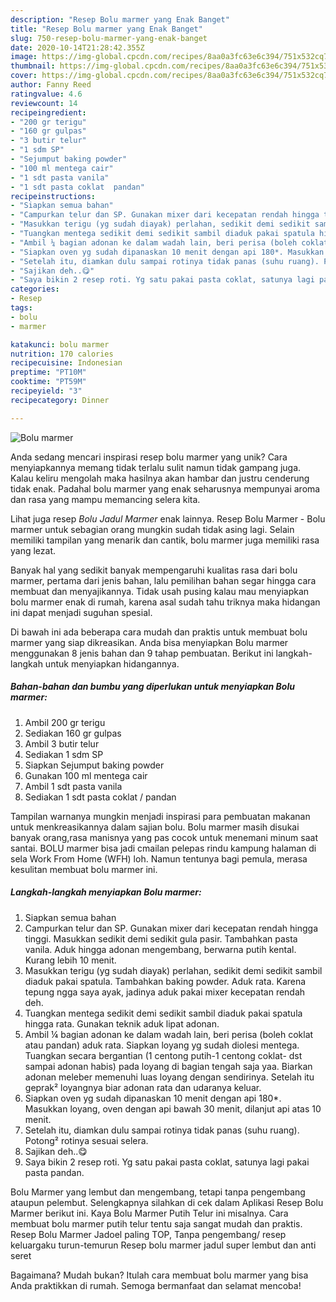 ```yaml
---
description: "Resep Bolu marmer yang Enak Banget"
title: "Resep Bolu marmer yang Enak Banget"
slug: 750-resep-bolu-marmer-yang-enak-banget
date: 2020-10-14T21:28:42.355Z
image: https://img-global.cpcdn.com/recipes/8aa0a3fc63e6c394/751x532cq70/bolu-marmer-foto-resep-utama.jpg
thumbnail: https://img-global.cpcdn.com/recipes/8aa0a3fc63e6c394/751x532cq70/bolu-marmer-foto-resep-utama.jpg
cover: https://img-global.cpcdn.com/recipes/8aa0a3fc63e6c394/751x532cq70/bolu-marmer-foto-resep-utama.jpg
author: Fanny Reed
ratingvalue: 4.6
reviewcount: 14
recipeingredient:
- "200 gr terigu"
- "160 gr gulpas"
- "3 butir telur"
- "1 sdm SP"
- "Sejumput baking powder"
- "100 ml mentega cair"
- "1 sdt pasta vanila"
- "1 sdt pasta coklat  pandan"
recipeinstructions:
- "Siapkan semua bahan"
- "Campurkan telur dan SP. Gunakan mixer dari kecepatan rendah hingga tinggi. Masukkan sedikit demi sedikit gula pasir. Tambahkan pasta vanila. Aduk hingga adonan mengembang, berwarna putih kental. Kurang lebih 10 menit."
- "Masukkan terigu (yg sudah diayak) perlahan, sedikit demi sedikit sambil diaduk pakai spatula. Tambahkan baking powder. Aduk rata. Karena tepung ngga saya ayak, jadinya aduk pakai mixer kecepatan rendah deh."
- "Tuangkan mentega sedikit demi sedikit sambil diaduk pakai spatula hingga rata. Gunakan teknik aduk lipat adonan."
- "Ambil ¼ bagian adonan ke dalam wadah lain, beri perisa (boleh coklat atau pandan) aduk rata. Siapkan loyang yg sudah diolesi mentega. Tuangkan secara bergantian (1 centong putih-1 centong coklat- dst sampai adonan habis) pada loyang di bagian tengah saja yaa. Biarkan adonan meleber memenuhi luas loyang dengan sendirinya. Setelah itu geprak² loyangnya biar adonan rata dan udaranya keluar."
- "Siapkan oven yg sudah dipanaskan 10 menit dengan api 180*. Masukkan loyang, oven dengan api bawah 30 menit, dilanjut api atas 10 menit."
- "Setelah itu, diamkan dulu sampai rotinya tidak panas (suhu ruang). Potong² rotinya sesuai selera."
- "Sajikan deh..😋"
- "Saya bikin 2 resep roti. Yg satu pakai pasta coklat, satunya lagi pakai pasta pandan."
categories:
- Resep
tags:
- bolu
- marmer

katakunci: bolu marmer 
nutrition: 170 calories
recipecuisine: Indonesian
preptime: "PT10M"
cooktime: "PT59M"
recipeyield: "3"
recipecategory: Dinner

---
```



![Bolu marmer](https://img-global.cpcdn.com/recipes/8aa0a3fc63e6c394/751x532cq70/bolu-marmer-foto-resep-utama.jpg)

Anda sedang mencari inspirasi resep bolu marmer yang unik? Cara menyiapkannya memang tidak terlalu sulit namun tidak gampang juga. Kalau keliru mengolah maka hasilnya akan hambar dan justru cenderung tidak enak. Padahal bolu marmer yang enak seharusnya mempunyai aroma dan rasa yang mampu memancing selera kita.

Lihat juga resep *Bolu Jadul Marmer* enak lainnya. Resep Bolu Marmer - Bolu marmer untuk sebagian orang mungkin sudah tidak asing lagi. Selain memiliki tampilan yang menarik dan cantik, bolu marmer juga memiliki rasa yang lezat.

Banyak hal yang sedikit banyak mempengaruhi kualitas rasa dari bolu marmer, pertama dari jenis bahan, lalu pemilihan bahan segar hingga cara membuat dan menyajikannya. Tidak usah pusing kalau mau menyiapkan bolu marmer enak di rumah, karena asal sudah tahu triknya maka hidangan ini dapat menjadi suguhan spesial.


Di bawah ini ada beberapa cara mudah dan praktis untuk membuat bolu marmer yang siap dikreasikan. Anda bisa menyiapkan Bolu marmer menggunakan 8 jenis bahan dan 9 tahap pembuatan. Berikut ini langkah-langkah untuk menyiapkan hidangannya.

<!--inarticleads1-->

##### Bahan-bahan dan bumbu yang diperlukan untuk menyiapkan Bolu marmer:

1. Ambil 200 gr terigu
1. Sediakan 160 gr gulpas
1. Ambil 3 butir telur
1. Sediakan 1 sdm SP
1. Siapkan Sejumput baking powder
1. Gunakan 100 ml mentega cair
1. Ambil 1 sdt pasta vanila
1. Sediakan 1 sdt pasta coklat / pandan


Tampilan warnanya mungkin menjadi inspirasi para pembuatan makanan untuk menkreasikannya dalam sajian bolu. Bolu marmer masih disukai banyak orang,rasa manisnya yang pas cocok untuk menemani minum saat santai. BOLU marmer bisa jadi cmailan pelepas rindu kampung halaman di sela Work From Home (WFH) loh. Namun tentunya bagi pemula, merasa kesulitan membuat bolu marmer ini. 

<!--inarticleads2-->

##### Langkah-langkah menyiapkan Bolu marmer:

1. Siapkan semua bahan
1. Campurkan telur dan SP. Gunakan mixer dari kecepatan rendah hingga tinggi. Masukkan sedikit demi sedikit gula pasir. Tambahkan pasta vanila. Aduk hingga adonan mengembang, berwarna putih kental. Kurang lebih 10 menit.
1. Masukkan terigu (yg sudah diayak) perlahan, sedikit demi sedikit sambil diaduk pakai spatula. Tambahkan baking powder. Aduk rata. Karena tepung ngga saya ayak, jadinya aduk pakai mixer kecepatan rendah deh.
1. Tuangkan mentega sedikit demi sedikit sambil diaduk pakai spatula hingga rata. Gunakan teknik aduk lipat adonan.
1. Ambil ¼ bagian adonan ke dalam wadah lain, beri perisa (boleh coklat atau pandan) aduk rata. Siapkan loyang yg sudah diolesi mentega. Tuangkan secara bergantian (1 centong putih-1 centong coklat- dst sampai adonan habis) pada loyang di bagian tengah saja yaa. Biarkan adonan meleber memenuhi luas loyang dengan sendirinya. Setelah itu geprak² loyangnya biar adonan rata dan udaranya keluar.
1. Siapkan oven yg sudah dipanaskan 10 menit dengan api 180*. Masukkan loyang, oven dengan api bawah 30 menit, dilanjut api atas 10 menit.
1. Setelah itu, diamkan dulu sampai rotinya tidak panas (suhu ruang). Potong² rotinya sesuai selera.
1. Sajikan deh..😋
1. Saya bikin 2 resep roti. Yg satu pakai pasta coklat, satunya lagi pakai pasta pandan.


Bolu Marmer yang lembut dan mengembang, tetapi tanpa pengembang ataupun pelembut. Selengkapnya silahkan di cek dalam Aplikasi Resep Bolu Marmer berikut ini. Kaya Bolu Marmer Putih Telur ini misalnya. Cara membuat bolu marmer putih telur tentu saja sangat mudah dan praktis. Resep Bolu Marmer Jadoel paling TOP, Tanpa pengembang/ resep keluargaku turun-temurun Resep bolu marmer jadul super lembut dan anti seret 

Bagaimana? Mudah bukan? Itulah cara membuat bolu marmer yang bisa Anda praktikkan di rumah. Semoga bermanfaat dan selamat mencoba!
